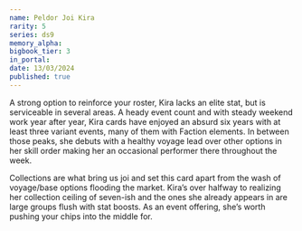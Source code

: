 ```yaml
---
name: Peldor Joi Kira
rarity: 5
series: ds9
memory_alpha:
bigbook_tier: 3
in_portal:
date: 13/03/2024
published: true
---
```


A strong option to reinforce your roster, Kira lacks an elite stat, but is serviceable in several areas. A heady event count and with steady weekend work year after year, Kira cards have enjoyed an absurd six years with at least three variant events, many of them with Faction elements. In between those peaks, she debuts with a healthy voyage lead over other options in her skill order making her an occasional performer there throughout the week.

Collections are what bring us joi and set this card apart from the wash of voyage/base options flooding the market. Kira’s over halfway to realizing her collection ceiling of seven-ish and the ones she already appears in are large groups flush with stat boosts. As an event offering, she’s worth pushing your chips into the middle for.
